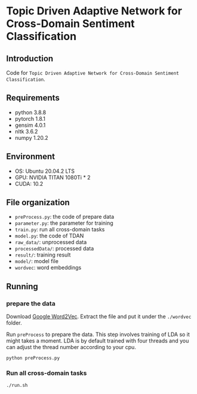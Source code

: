 # Topic Driven Adaptive Network for Cross-Domain Sentiment Classification  

## Introduction

Code for `Topic Driven Adaptive Network for Cross-Domain Sentiment Classification`.

## Requirements

* python 3.8.8
* pytorch 1.8.1
* gensim 4.0.1
* nltk 3.6.2
* numpy 1.20.2



## Environment

- OS: Ubuntu 20.04.2 LTS
- GPU: NVIDIA TITAN 1080Ti \* 2
- CUDA: 10.2



## File organization

* `preProcess.py`: the code of prepare data
* `parameter.py`: the parameter for training
* `train.py`: run all cross-domain tasks
* `model.py`: the code of TDAN
* `raw_data/`: unprocessed data
* `processedData/`: processed data
* `result/`: training result
* `model/`: model file
* `wordvec`: word embeddings

## Running

### prepare the data

Download [Google Word2Vec](https://code.google.com/archive/p/word2vec/). Extract the file and put it under the `./wordvec` folder.

Run `preProcess` to prepare the data. This step involves training of LDA so it might takes a moment. LDA is by default trained with four threads and you can adjust the thread number according to your cpu.

```
python preProcess.py
```

### Run all cross-domain tasks

```
./run.sh
```

